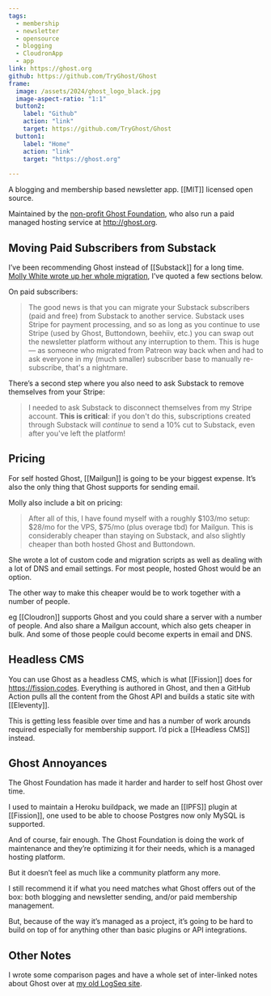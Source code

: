 ```yaml
---
tags:
  - membership
  - newsletter
  - opensource
  - blogging
  - CloudronApp
  - app
link: https://ghost.org
github: https://github.com/TryGhost/Ghost
frame:
  image: /assets/2024/ghost_logo_black.jpg
  image-aspect-ratio: "1:1"
  button2:
    label: "Github"
    action: "link"
    target: https://github.com/TryGhost/Ghost
  button1:
    label: "Home"
    action: "link"
    target: "https://ghost.org"
  
---
```

A blogging and membership based newsletter app. [[MIT]] licensed open source. 

Maintained by the [non-profit Ghost Foundation](https://ghost.org/about/), who also run a paid managed hosting service at <http://ghost.org>.

## Moving Paid Subscribers from Substack

I’ve been recommending Ghost instead of [[Substack]] for a long time. [Molly White wrote up her whole migration](https://citationneeded.news/substack-to-self-hosted-ghost/), I’ve quoted a few sections below.

On paid subscribers:

> The good news is that you can migrate your Substack subscribers (paid and free) from Substack to another service. Substack uses Stripe for payment processing, and so as long as you continue to use Stripe (used by Ghost, Buttondown, beehiiv, etc.) you can swap out the newsletter platform without any interruption to them. This is huge — as someone who migrated from Patreon way back when and had to ask everyone in my (much smaller) subscriber base to manually re-subscribe, that's a nightmare.

There’s a second step where you also need to ask Substack to remove themselves from your Stripe:

> I needed to ask Substack to disconnect themselves from my Stripe account. **This is critical**: if you don't do this, subscriptions created through Substack will _continue_ to send a 10% cut to Substack, even after you've left the platform!

## Pricing

For self hosted Ghost, [[Mailgun]] is going to be your biggest expense. It’s also the only thing that Ghost supports for sending email. 

Molly also include a bit on pricing:

> After all of this, I have found myself with a roughly $103/mo setup: $28/mo for the VPS, $75/mo (plus overage tbd) for Mailgun. This is considerably cheaper than staying on Substack, and also slightly cheaper than both hosted Ghost and Buttondown.

She wrote a lot of custom code and migration scripts as well as dealing with a lot of DNS and email settings. For most people, hosted Ghost would be an option. 

The other way to make this cheaper would be to work together with a number of people. 

eg [[Cloudron]] supports Ghost and you could share a server with a number of people. And also share a Mailgun account, which also gets cheaper in bulk. And some of those people could become experts in email and DNS. 
## Headless CMS

You can use Ghost as a headless CMS, which is what [[Fission]] does for <https://fission.codes>. Everything is authored in Ghost, and then a GitHub Action pulls all the content from the Ghost API  and builds a static site with [[Eleventy]].

This is getting less feasible over time and has a number of work arounds required especially for membership support. I’d pick a [[Headless CMS]] instead. 

## Ghost Annoyances 

The Ghost Foundation has made it harder and harder to self host Ghost over time. 

I used to maintain a Heroku buildpack, we made an [[IPFS]] plugin at [[Fission]], one used to be able to choose Postgres now only MySQL is supported. 

And of course, fair enough. The Ghost Foundation is doing the work of maintenance and they’re optimizing it for their needs, which is a managed hosting platform. 

But it doesn’t feel as much like a community platform any more. 

I still recommend it if what you need matches what Ghost offers out of the box: both blogging and newsletter sending, and/or paid membership management.

But, because of the way it’s managed as a project, it’s going to be hard to build on top of for anything other than basic plugins or API integrations. 

## Other Notes

I wrote some comparison pages and have a whole set of inter-linked notes about Ghost over at [my old LogSeq site](https://notes.bmannconsulting.com/#/page/ghost).